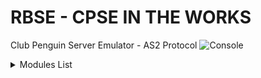 # RBSE - CPSE IN THE WORKS
Club Penguin Server Emulator - AS2 Protocol
![Console](https://s11.postimg.org/i4c5ivvs3/kai_kai-_HP-_Notebook_-home-kai-_Documents-_RBSE_011.png)

<details> 
<summary>Modules List</summary>
<ul>
  <li>activesupport</li>
  <li>curb</li>
  <li>log4r</li>
  <li>time</li>
  <li>nokogiri</li>
  <li>mysql2</li>
  <li>mysql2-cs-bind</li>
  <li>json</li>
  <li>digest</li>
  <li>bcrypt</li>
  <li>date</li>
  <li>socket</li>
  <li>to_bool</li>
  <li>typhoeus</li>
</ul> 
</details>
